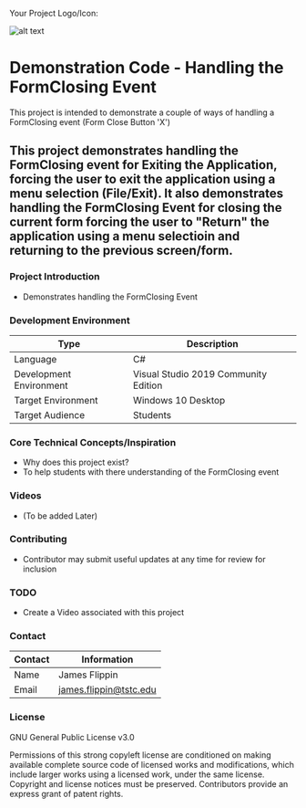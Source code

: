 Your Project Logo/Icon: 

![alt text](https://github.com/JamesFlippin/Final-Project-21SP_StudentTemplate/blob/main/OctoCat_SM.png "My Pet Octocat Logo")

# Demonstration Code - Handling the FormClosing Event
This project is intended to demonstrate a couple of ways of handling a FormClosing event (Form Close Button 'X')

## This project demonstrates handling the FormClosing event for Exiting the Application, forcing the user to exit the application using a menu selection (File/Exit). It also demonstrates handling the FormClosing Event for closing the current form forcing the user to "Return" the application using a menu selectioin and returning to the previous screen/form.

### Project Introduction

- Demonstrates handling the FormClosing Event

### Development Environment

Type | Description
-----|-------------
Language | C#
Development Environment | Visual Studio 2019 Community Edition
Target Environment | Windows 10 Desktop
Target Audience | Students

### Core Technical Concepts/Inspiration

- Why does this project exist?
- To  help students with there understanding of the FormClosing event

### Videos
- (To be added Later)

### Contributing
- Contributor may submit useful updates at any time for review for inclusion

### TODO
- Create a Video associated with this project

### Contact

Contact | Information
--------|------
Name | James Flippin
Email | james.flippin@tstc.edu

### License
GNU General Public License v3.0

Permissions of this strong copyleft license are conditioned on making available complete source code of licensed works and modifications, which include larger works using a licensed work, under the same license. Copyright and license notices must be preserved. Contributors provide an express grant of patent rights.
